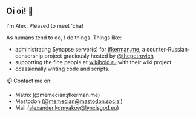 ## Oi oi! 👋

<!--
**memecian/memecian** is a ✨ _special_ ✨ repository because its `README.md` (this file) appears on your GitHub profile.
Here are some ideas to get you started:
-->
I'm Alex. Pleased to meet 'cha!

As humans tend to do, I do things. Things like:
- administrating Synapse server(s) for [jfkerman.me](https://jfkerman.me), a counter-Russian-censorship project graciously hosted by [@thepetrovich](https://github.com/thepetrovich)
- supporting the fine people at [wikibold.ru](http://wikibold.ru) with their wiki project
- ocassionally writing code and scripts.


📫 Contact me on: 
- Matrix (@memecian:jfkerman.me)
- Mastodon (@memecian@mastodon.social)
- Mail (alexander.komyakov@lynxisgod.eu)
  

